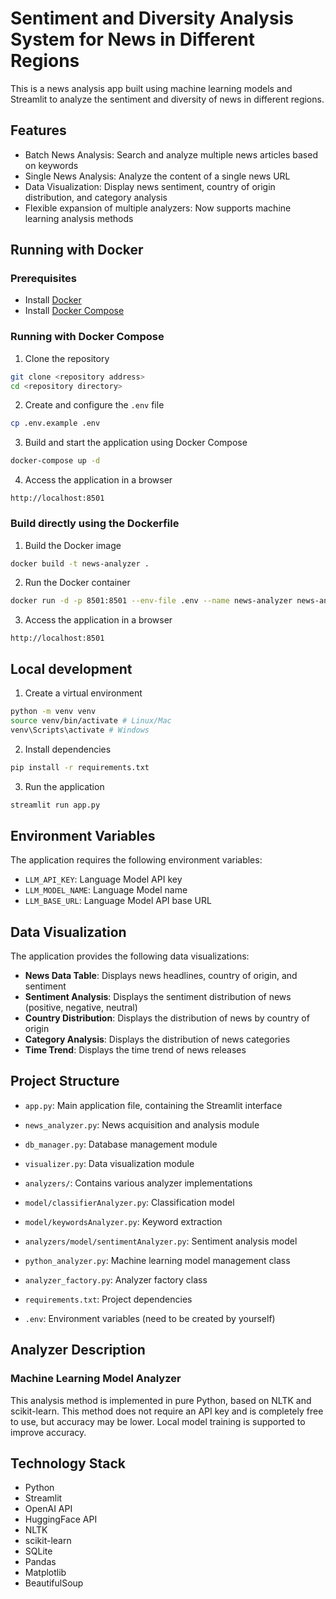 # Sentiment and Diversity Analysis System for News in Different Regions

This is a news analysis app built using machine learning models and Streamlit to analyze the sentiment and diversity of news in different regions.

## Features

- Batch News Analysis: Search and analyze multiple news articles based on keywords
- Single News Analysis: Analyze the content of a single news URL
- Data Visualization: Display news sentiment, country of origin distribution, and category analysis
- Flexible expansion of multiple analyzers: Now supports machine learning analysis methods

## Running with Docker

### Prerequisites

- Install [Docker](https://docs.docker.com/get-docker/)
- Install [Docker Compose](https://docs.docker.com/compose/install/)

### Running with Docker Compose

1. Clone the repository
```bash
git clone <repository address>
cd <repository directory>
```

2. Create and configure the `.env` file
```bash
cp .env.example .env
```

3. Build and start the application using Docker Compose
```bash
docker-compose up -d
```

4. Access the application in a browser
```
http://localhost:8501
```

### Build directly using the Dockerfile

1. Build the Docker image
```bash
docker build -t news-analyzer .
```

2. Run the Docker container
```bash
docker run -d -p 8501:8501 --env-file .env --name news-analyzer news-analyzer
```

3. Access the application in a browser
```
http://localhost:8501
```

## Local development

1. Create a virtual environment
```bash
python -m venv venv
source venv/bin/activate # Linux/Mac
venv\Scripts\activate # Windows
```

2. Install dependencies
```bash
pip install -r requirements.txt
```

3. Run the application
```bash
streamlit run app.py
```

## Environment Variables

The application requires the following environment variables:

- `LLM_API_KEY`: Language Model API key
- `LLM_MODEL_NAME`: Language Model name
- `LLM_BASE_URL`: Language Model API base URL

## Data Visualization

The application provides the following data visualizations:

- **News Data Table**: Displays news headlines, country of origin, and sentiment
- **Sentiment Analysis**: Displays the sentiment distribution of news (positive, negative, neutral)
- **Country Distribution**: Displays the distribution of news by country of origin
- **Category Analysis**: Displays the distribution of news categories
- **Time Trend**: Displays the time trend of news releases

## Project Structure

- `app.py`: Main application file, containing the Streamlit interface
- `news_analyzer.py`: News acquisition and analysis module
- `db_manager.py`: Database management module
- `visualizer.py`: Data visualization module
- `analyzers/`: Contains various analyzer implementations

- `model/classifierAnalyzer.py`: Classification model
- `model/keywordsAnalyzer.py`: Keyword extraction
- `analyzers/model/sentimentAnalyzer.py`: Sentiment analysis model
- `python_analyzer.py`: Machine learning model management class
- `analyzer_factory.py`: Analyzer factory class
- `requirements.txt`: Project dependencies
- `.env`: Environment variables (need to be created by yourself)

## Analyzer Description

### Machine Learning Model Analyzer
This analysis method is implemented in pure Python, based on NLTK and scikit-learn. This method does not require an API key and is completely free to use, but accuracy may be lower. Local model training is supported to improve accuracy.

## Technology Stack

- Python
- Streamlit
- OpenAI API
- HuggingFace API
- NLTK
- scikit-learn
- SQLite
- Pandas
- Matplotlib
- BeautifulSoup
